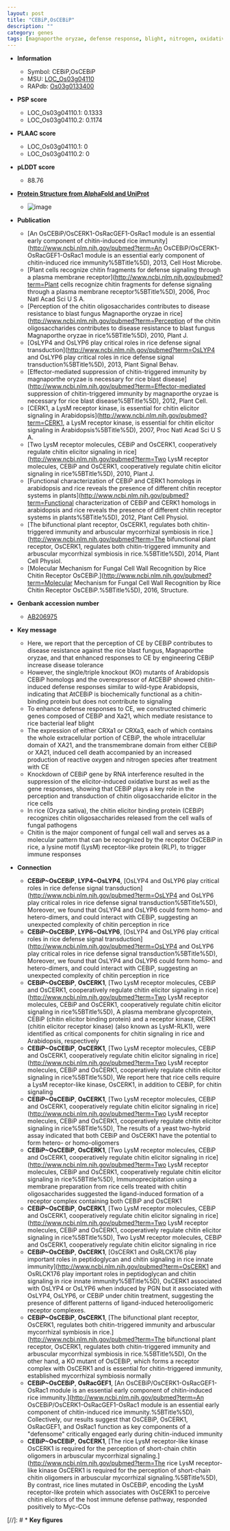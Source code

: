```yaml
---
layout: post
title: "CEBiP,OsCEBiP"
description: ""
category: genes
tags: [magnaporthe oryzae, defense response, blight, nitrogen, oxidative, disease resistance, leaf, disease, blast, defense, cell wall, cell death, immune response]
---
```


* **Information**  
    + Symbol: CEBiP,OsCEBiP  
    + MSU: [LOC_Os03g04110](http://rice.plantbiology.msu.edu/cgi-bin/ORF_infopage.cgi?orf=LOC_Os03g04110)  
    + RAPdb: [Os03g0133400](http://rapdb.dna.affrc.go.jp/viewer/gbrowse_details/irgsp1?name=Os03g0133400)  

* **PSP score**  
    + LOC_Os03g04110.1: 0.1333 
    + LOC_Os03g04110.2: 0.1174 

* **PLAAC score**  
    + LOC_Os03g04110.1: 0 
    + LOC_Os03g04110.2: 0 

* **pLDDT score**
    + 88.76

* **[Protein Structure from AlphaFold and UniProt](https://www.uniprot.org/uniprotkb/Q8H8C7/entry#structure)**
    + ![image](https://ricepsp.github.io/images/Q8/AF-Q8H8C7-F1.png)

* **Publication**  
    + [An OsCEBiP/OsCERK1-OsRacGEF1-OsRac1 module is an essential early component of chitin-induced rice immunity](http://www.ncbi.nlm.nih.gov/pubmed?term=An OsCEBiP/OsCERK1-OsRacGEF1-OsRac1 module is an essential early component of chitin-induced rice immunity%5BTitle%5D), 2013, Cell Host Microbe.
    + [Plant cells recognize chitin fragments for defense signaling through a plasma membrane receptor](http://www.ncbi.nlm.nih.gov/pubmed?term=Plant cells recognize chitin fragments for defense signaling through a plasma membrane receptor%5BTitle%5D), 2006, Proc Natl Acad Sci U S A.
    + [Perception of the chitin oligosaccharides contributes to disease resistance to blast fungus Magnaporthe oryzae in rice](http://www.ncbi.nlm.nih.gov/pubmed?term=Perception of the chitin oligosaccharides contributes to disease resistance to blast fungus Magnaporthe oryzae in rice%5BTitle%5D), 2010, Plant J.
    + [OsLYP4 and OsLYP6 play critical roles in rice defense signal transduction](http://www.ncbi.nlm.nih.gov/pubmed?term=OsLYP4 and OsLYP6 play critical roles in rice defense signal transduction%5BTitle%5D), 2013, Plant Signal Behav.
    + [Effector-mediated suppression of chitin-triggered immunity by magnaporthe oryzae is necessary for rice blast disease](http://www.ncbi.nlm.nih.gov/pubmed?term=Effector-mediated suppression of chitin-triggered immunity by magnaporthe oryzae is necessary for rice blast disease%5BTitle%5D), 2012, Plant Cell.
    + [CERK1, a LysM receptor kinase, is essential for chitin elicitor signaling in Arabidopsis](http://www.ncbi.nlm.nih.gov/pubmed?term=CERK1, a LysM receptor kinase, is essential for chitin elicitor signaling in Arabidopsis%5BTitle%5D), 2007, Proc Natl Acad Sci U S A.
    + [Two LysM receptor molecules, CEBiP and OsCERK1, cooperatively regulate chitin elicitor signaling in rice](http://www.ncbi.nlm.nih.gov/pubmed?term=Two LysM receptor molecules, CEBiP and OsCERK1, cooperatively regulate chitin elicitor signaling in rice%5BTitle%5D), 2010, Plant J.
    + [Functional characterization of CEBiP and CERK1 homologs in arabidopsis and rice reveals the presence of different chitin receptor systems in plants](http://www.ncbi.nlm.nih.gov/pubmed?term=Functional characterization of CEBiP and CERK1 homologs in arabidopsis and rice reveals the presence of different chitin receptor systems in plants%5BTitle%5D), 2012, Plant Cell Physiol.
    + [The bifunctional plant receptor, OsCERK1, regulates both chitin-triggered immunity and arbuscular mycorrhizal symbiosis in rice.](http://www.ncbi.nlm.nih.gov/pubmed?term=The bifunctional plant receptor, OsCERK1, regulates both chitin-triggered immunity and arbuscular mycorrhizal symbiosis in rice.%5BTitle%5D), 2014, Plant Cell Physiol.
    + [Molecular Mechanism for Fungal Cell Wall Recognition by Rice Chitin Receptor OsCEBiP.](http://www.ncbi.nlm.nih.gov/pubmed?term=Molecular Mechanism for Fungal Cell Wall Recognition by Rice Chitin Receptor OsCEBiP.%5BTitle%5D), 2016, Structure.

* **Genbank accession number**  
    + [AB206975](http://www.ncbi.nlm.nih.gov/nuccore/AB206975)

* **Key message**  
    + Here, we report that the perception of CE by CEBiP contributes to disease resistance against the rice blast fungus, Magnaporthe oryzae, and that enhanced responses to CE by engineering CEBiP increase disease tolerance
    + However, the single/triple knockout (KO) mutants of Arabidopsis CEBiP homologs and the overexpressor of AtCEBiP showed chitin-induced defense responses similar to wild-type Arabidopsis, indicating that AtCEBiP is biochemically functional as a chitin-binding protein but does not contribute to signaling
    + To enhance defense responses to CE, we constructed chimeric genes composed of CEBiP and Xa21, which mediate resistance to rice bacterial leaf blight
    + The expression of either CRXa1 or CRXa3, each of which contains the whole extracellular portion of CEBiP, the whole intracellular domain of XA21, and the transmembrane domain from either CEBiP or XA21, induced cell death accompanied by an increased production of reactive oxygen and nitrogen species after treatment with CE
    + Knockdown of CEBiP gene by RNA interference resulted in the suppression of the elicitor-induced oxidative burst as well as the gene responses, showing that CEBiP plays a key role in the perception and transduction of chitin oligosaccharide elicitor in the rice cells
    + In rice (Oryza sativa), the chitin elicitor binding protein (CEBiP) recognizes chitin oligosaccharides released from the cell walls of fungal pathogens
    + Chitin is the major component of fungal cell wall and serves as a molecular pattern that can be recognized by the receptor OsCEBiP in rice, a lysine motif (LysM) receptor-like protein (RLP), to trigger immune responses

* **Connection**  
    + __CEBiP~OsCEBiP__, __LYP4~OsLYP4__, [OsLYP4 and OsLYP6 play critical roles in rice defense signal transduction](http://www.ncbi.nlm.nih.gov/pubmed?term=OsLYP4 and OsLYP6 play critical roles in rice defense signal transduction%5BTitle%5D), Moreover, we found that OsLYP4 and OsLYP6 could form homo- and hetero-dimers, and could interact with CEBiP, suggesting an unexpected complexity of chitin perception in rice
    + __CEBiP~OsCEBiP__, __LYP6~OsLYP6__, [OsLYP4 and OsLYP6 play critical roles in rice defense signal transduction](http://www.ncbi.nlm.nih.gov/pubmed?term=OsLYP4 and OsLYP6 play critical roles in rice defense signal transduction%5BTitle%5D), Moreover, we found that OsLYP4 and OsLYP6 could form homo- and hetero-dimers, and could interact with CEBiP, suggesting an unexpected complexity of chitin perception in rice
    + __CEBiP~OsCEBiP__, __OsCERK1__, [Two LysM receptor molecules, CEBiP and OsCERK1, cooperatively regulate chitin elicitor signaling in rice](http://www.ncbi.nlm.nih.gov/pubmed?term=Two LysM receptor molecules, CEBiP and OsCERK1, cooperatively regulate chitin elicitor signaling in rice%5BTitle%5D), A plasma membrane glycoprotein, CEBiP (chitin elicitor binding protein) and a receptor kinase, CERK1 (chitin elicitor receptor kinase) (also known as LysM-RLK1), were identified as critical components for chitin signaling in rice and Arabidopsis, respectively
    + __CEBiP~OsCEBiP__, __OsCERK1__, [Two LysM receptor molecules, CEBiP and OsCERK1, cooperatively regulate chitin elicitor signaling in rice](http://www.ncbi.nlm.nih.gov/pubmed?term=Two LysM receptor molecules, CEBiP and OsCERK1, cooperatively regulate chitin elicitor signaling in rice%5BTitle%5D), We report here that rice cells require a LysM receptor-like kinase, OsCERK1, in addition to CEBiP, for chitin signaling
    + __CEBiP~OsCEBiP__, __OsCERK1__, [Two LysM receptor molecules, CEBiP and OsCERK1, cooperatively regulate chitin elicitor signaling in rice](http://www.ncbi.nlm.nih.gov/pubmed?term=Two LysM receptor molecules, CEBiP and OsCERK1, cooperatively regulate chitin elicitor signaling in rice%5BTitle%5D), The results of a yeast two-hybrid assay indicated that both CEBiP and OsCERK1 have the potential to form hetero- or homo-oligomers
    + __CEBiP~OsCEBiP__, __OsCERK1__, [Two LysM receptor molecules, CEBiP and OsCERK1, cooperatively regulate chitin elicitor signaling in rice](http://www.ncbi.nlm.nih.gov/pubmed?term=Two LysM receptor molecules, CEBiP and OsCERK1, cooperatively regulate chitin elicitor signaling in rice%5BTitle%5D), Immunoprecipitation using a membrane preparation from rice cells treated with chitin oligosaccharides suggested the ligand-induced formation of a receptor complex containing both CEBiP and OsCERK1
    + __CEBiP~OsCEBiP__, __OsCERK1__, [Two LysM receptor molecules, CEBiP and OsCERK1, cooperatively regulate chitin elicitor signaling in rice](http://www.ncbi.nlm.nih.gov/pubmed?term=Two LysM receptor molecules, CEBiP and OsCERK1, cooperatively regulate chitin elicitor signaling in rice%5BTitle%5D), Two LysM receptor molecules, CEBiP and OsCERK1, cooperatively regulate chitin elicitor signaling in rice
    + __CEBiP~OsCEBiP__, __OsCERK1__, [OsCERK1 and OsRLCK176 play important roles in peptidoglycan and chitin signaling in rice innate immunity](http://www.ncbi.nlm.nih.gov/pubmed?term=OsCERK1 and OsRLCK176 play important roles in peptidoglycan and chitin signaling in rice innate immunity%5BTitle%5D), OsCERK1 associated with OsLYP4 or OsLYP6 when induced by PGN but it associated with OsLYP4, OsLYP6, or CEBiP under chitin treatment, suggesting the presence of different patterns of ligand-induced heterooligomeric receptor complexes.
    + __CEBiP~OsCEBiP__, __OsCERK1__, [The bifunctional plant receptor, OsCERK1, regulates both chitin-triggered immunity and arbuscular mycorrhizal symbiosis in rice.](http://www.ncbi.nlm.nih.gov/pubmed?term=The bifunctional plant receptor, OsCERK1, regulates both chitin-triggered immunity and arbuscular mycorrhizal symbiosis in rice.%5BTitle%5D), On the other hand, a KO mutant of OsCEBiP, which forms a receptor complex with OsCERK1 and is essential for chitin-triggered immunity, established mycorrhizal symbiosis normally
    + __CEBiP~OsCEBiP__, __OsRacGEF1__, [An OsCEBiP/OsCERK1-OsRacGEF1-OsRac1 module is an essential early component of chitin-induced rice immunity.](http://www.ncbi.nlm.nih.gov/pubmed?term=An OsCEBiP/OsCERK1-OsRacGEF1-OsRac1 module is an essential early component of chitin-induced rice immunity.%5BTitle%5D), Collectively, our results suggest that OsCEBiP, OsCERK1, OsRacGEF1, and OsRac1 function as key components of a &quot;defensome&quot; critically engaged early during chitin-induced immunity
    + __CEBiP~OsCEBiP__, __OsCERK1__, [The rice LysM receptor-like kinase OsCERK1 is required for the perception of short-chain chitin oligomers in arbuscular mycorrhizal signaling.](http://www.ncbi.nlm.nih.gov/pubmed?term=The rice LysM receptor-like kinase OsCERK1 is required for the perception of short-chain chitin oligomers in arbuscular mycorrhizal signaling.%5BTitle%5D),  By contrast, rice lines mutated in OsCEBiP, encoding the LysM receptor-like protein which associates with OsCERK1 to perceive chitin elicitors of the host immune defense pathway, responded positively to Myc-COs

[//]: # * **Key figures**  


